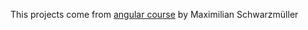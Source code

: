This projects come from [angular course](https://www.udemy.com/course/the-complete-guide-to-angular-2/) by Maximilian Schwarzmüller
